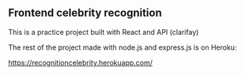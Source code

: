 ## Frontend celebrity recognition

This is a practice project built with React and API (clarifay)

The rest of the project made with node.js and express.js is on Heroku: 

https://recognitioncelebrity.herokuapp.com/
